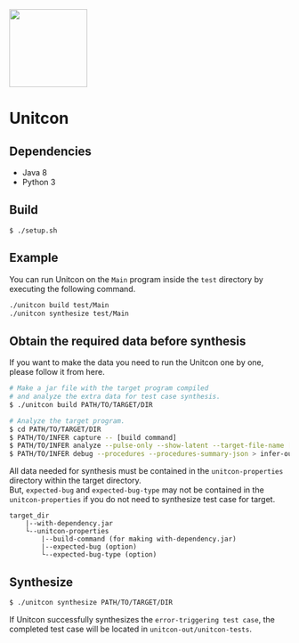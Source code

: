 <img src="https://github.com/prosyslab/unitcon/assets/44044134/80ea91bc-8d08-462a-b8c1-d25edb761349"  width="140">

# Unitcon

## Dependencies
- Java 8
- Python 3

## Build
```
$ ./setup.sh
```

## Example
You can run Unitcon on the `Main` program inside the `test` directory by executing the following command.
```sh
./unitcon build test/Main
./unitcon synthesize test/Main
```

## Obtain the required data before synthesis
If you want to make the data you need to run the Unitcon one by one, please follow it from here.

```sh
# Make a jar file with the target program compiled
# and analyze the extra data for test case synthesis.
$ ./unitcon build PATH/TO/TARGET/DIR

# Analyze the target program.
$ cd PATH/TO/TARGET/DIR
$ PATH/TO/INFER capture -- [build command]
$ PATH/TO/INFER analyze --pulse-only --show-latent --target-file-name [fname] --target-file-line [line]
$ PATH/TO/INFER debug --procedures --procedures-summary-json > infer-out/summary.json
```
All data needed for synthesis must be contained in the `unitcon-properties` directory within the target directory.  
But, `expected-bug` and `expected-bug-type` may not be contained in the `unitcon-properties` if you do not need to synthesize test case for target.
```
target_dir
    |--with-dependency.jar
    └--unitcon-properties
        |--build-command (for making with-dependency.jar)
        |--expected-bug (option)
        └--expected-bug-type (option)
```

## Synthesize
```sh
$ ./unitcon synthesize PATH/TO/TARGET/DIR
```
If Unitcon successfully synthesizes the `error-triggering test case`, the completed test case will be located in `unitcon-out/unitcon-tests`.
